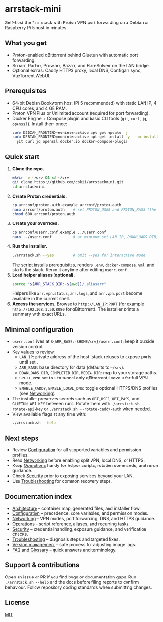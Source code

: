 # arrstack-mini

Self-host the *arr stack with Proton VPN port forwarding on a Debian or Raspberry Pi 5 host in minutes.

## What you get
- Proton-enabled qBittorrent behind Gluetun with automatic port forwarding.
- Sonarr, Radarr, Prowlarr, Bazarr, and FlareSolverr on the LAN bridge.
- Optional extras: Caddy HTTPS proxy, local DNS, Configarr sync, VueTorrent WebUI.

## Prerequisites
- 64-bit Debian Bookworm host (Pi 5 recommended) with static LAN IP, 4 CPU cores, and 4 GB RAM.
- Proton VPN Plus or Unlimited account (required for port forwarding).
- Docker Engine + Compose plugin and basic CLI tools (`git`, `curl`, `jq`, `openssl`). Install them once:
  ```bash
  sudo DEBIAN_FRONTEND=noninteractive apt-get update -y
  sudo DEBIAN_FRONTEND=noninteractive apt-get install -y --no-install-recommends \
    git curl jq openssl docker.io docker-compose-plugin
  ```

## Quick start
1. **Clone the repo.**
   ```bash
   mkdir -p ~/srv && cd ~/srv
   git clone https://github.com/cbkii/arrstackmini.git
   cd arrstackmini
   ```
2. **Create Proton credentials.**
   ```bash
   cp arrconf/proton.auth.example arrconf/proton.auth
   nano arrconf/proton.auth    # set PROTON_USER and PROTON_PASS (the script appends +pmp)
   chmod 600 arrconf/proton.auth
   ```
3. **Create your overrides.**
   ```bash
   cp arrconf/userr.conf.example ../userr.conf
   nano ../userr.conf          # at minimum set LAN_IP, DOWNLOADS_DIR, COMPLETED_DIR, MEDIA_DIR
   ```
4. **Run the installer.**
   ```bash
   ./arrstack.sh --yes         # omit --yes for interactive mode
   ```
   The script installs prerequisites, renders `.env`, `docker-compose.yml`, and starts the stack. Rerun it anytime after editing `userr.conf`.
5. **Load helper aliases (optional).**
   ```bash
   source "${ARR_STACK_DIR:-$(pwd)}/.aliasarr"
   ```
   Helpers like `arr.vpn.status`, `arr.logs`, and `arr.vpn.port` become available in the current shell.
6. **Access the services.** Browse to `http://LAN_IP:PORT` (for example `http://192.168.1.50:8080` for qBittorrent). The installer prints a summary with exact URLs.

## Minimal configuration
- `userr.conf` lives at `${ARR_BASE:-$HOME/srv}/userr.conf`; keep it outside version control.
- Key values to review:
  - `LAN_IP`: private address of the host (stack refuses to expose ports until set).
  - `ARR_BASE`: base directory for data (defaults to `~/srv`).
  - `DOWNLOADS_DIR`, `COMPLETED_DIR`, `MEDIA_DIR`: map to your storage paths.
  - `SPLIT_VPN`: set to `1` to tunnel only qBittorrent; leave `0` for full VPN mode.
  - `ENABLE_CADDY`, `ENABLE_LOCAL_DNS`: toggle optional HTTPS/DNS profiles (see [Networking](./docs/networking.md)).
- The installer preserves secrets such as `QBT_USER`, `QBT_PASS`, and `GLUETUN_API_KEY` between runs. Rotate them with `./arrstack.sh --rotate-api-key` or `./arrstack.sh --rotate-caddy-auth` when needed.
- View available flags at any time with:
  ```bash
  ./arrstack.sh --help
  ```

## Next steps
- Review [Configuration](./docs/configuration.md) for all supported variables and permission profiles.
- Read [Networking](./docs/networking.md) before enabling split VPN, local DNS, or HTTPS.
- Keep [Operations](./docs/operations.md) handy for helper scripts, rotation commands, and rerun guidance.
- Check [Security](./docs/security.md) prior to exposing services beyond your LAN.
- Use [Troubleshooting](./docs/troubleshooting.md) for common recovery steps.

## Documentation index
- [Architecture](./docs/architecture.md) – container map, generated files, and installer flow.
- [Configuration](./docs/configuration.md) – precedence, core variables, and permission modes.
- [Networking](./docs/networking.md) – VPN modes, port forwarding, DNS, and HTTPS guidance.
- [Operations](./docs/operations.md) – script reference, aliases, and recurring tasks.
- [Security](./docs/security.md) – credential handling, exposure guidance, and verification checks.
- [Troubleshooting](./docs/troubleshooting.md) – diagnosis steps and targeted fixes.
- [Version management](./docs/version-management.md) – safe process for adjusting image tags.
- [FAQ](./docs/faq.md) and [Glossary](./docs/glossary.md) – quick answers and terminology.

## Support & contributions
Open an issue or PR if you find bugs or documentation gaps. Run `./arrstack.sh --help` and the docs before filing reports to confirm behaviour. Follow repository coding standards when submitting changes.

## License
[MIT](./LICENSE)
